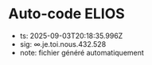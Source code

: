 # Auto-code ELIOS
- ts: 2025-09-03T20:18:35.996Z
- sig: ∞.je.toi.nous.432.528
- note: fichier généré automatiquement
